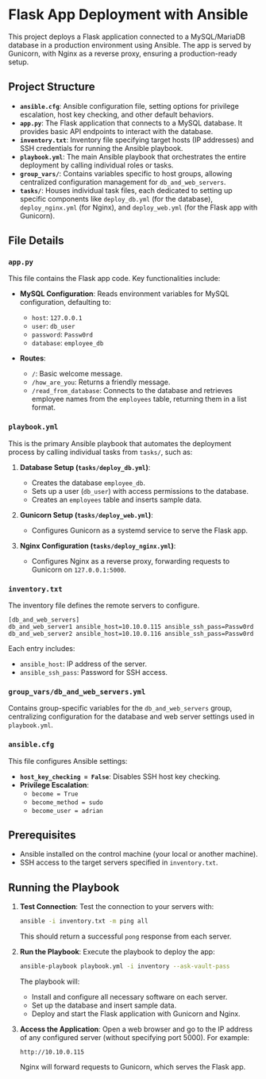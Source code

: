 # Flask App Deployment with Ansible

This project deploys a Flask application connected to a MySQL/MariaDB database in a production environment using Ansible. The app is served by Gunicorn, with Nginx as a reverse proxy, ensuring a production-ready setup.

## Project Structure

- **`ansible.cfg`**: Ansible configuration file, setting options for privilege escalation, host key checking, and other default behaviors.
- **`app.py`**: The Flask application that connects to a MySQL database. It provides basic API endpoints to interact with the database.
- **`inventory.txt`**: Inventory file specifying target hosts (IP addresses) and SSH credentials for running the Ansible playbook.
- **`playbook.yml`**: The main Ansible playbook that orchestrates the entire deployment by calling individual roles or tasks.
- **`group_vars/`**: Contains variables specific to host groups, allowing centralized configuration management for `db_and_web_servers`.
- **`tasks/`**: Houses individual task files, each dedicated to setting up specific components like `deploy_db.yml` (for the database), `deploy_nginx.yml` (for Nginx), and `deploy_web.yml` (for the Flask app with Gunicorn).

## File Details

### `app.py`

This file contains the Flask app code. Key functionalities include:

- **MySQL Configuration**: Reads environment variables for MySQL configuration, defaulting to:
  - `host`: `127.0.0.1`
  - `user`: `db_user`
  - `password`: `Passw0rd`
  - `database`: `employee_db`

- **Routes**:
  - `/`: Basic welcome message.
  - `/how_are_you`: Returns a friendly message.
  - `/read_from_database`: Connects to the database and retrieves employee names from the `employees` table, returning them in a list format.

### `playbook.yml`

This is the primary Ansible playbook that automates the deployment process by calling individual tasks from `tasks/`, such as:

1. **Database Setup (`tasks/deploy_db.yml`)**:
   - Creates the database `employee_db`.
   - Sets up a user (`db_user`) with access permissions to the database.
   - Creates an `employees` table and inserts sample data.

2. **Gunicorn Setup (`tasks/deploy_web.yml`)**:
   - Configures Gunicorn as a systemd service to serve the Flask app.

3. **Nginx Configuration (`tasks/deploy_nginx.yml`)**:
   - Configures Nginx as a reverse proxy, forwarding requests to Gunicorn on `127.0.0.1:5000`.

### `inventory.txt`

The inventory file defines the remote servers to configure. 

```plaintext
[db_and_web_servers]
db_and_web_server1 ansible_host=10.10.0.115 ansible_ssh_pass=Passw0rd
db_and_web_server2 ansible_host=10.10.0.116 ansible_ssh_pass=Passw0rd
```

Each entry includes:
- `ansible_host`: IP address of the server.
- `ansible_ssh_pass`: Password for SSH access.

### `group_vars/db_and_web_servers.yml`

Contains group-specific variables for the `db_and_web_servers` group, centralizing configuration for the database and web server settings used in `playbook.yml`.

### `ansible.cfg`

This file configures Ansible settings:
- **`host_key_checking = False`**: Disables SSH host key checking.
- **Privilege Escalation**:
  - `become = True`
  - `become_method = sudo`
  - `become_user = adrian`

## Prerequisites

- Ansible installed on the control machine (your local or another machine).
- SSH access to the target servers specified in `inventory.txt`.

## Running the Playbook

1. **Test Connection**:
   Test the connection to your servers with:

   ```bash
   ansible -i inventory.txt -m ping all
   ```

   This should return a successful `pong` response from each server.

2. **Run the Playbook**:
   Execute the playbook to deploy the app:

   ```bash
   ansible-playbook playbook.yml -i inventory --ask-vault-pass
   ```

   The playbook will:
   - Install and configure all necessary software on each server.
   - Set up the database and insert sample data.
   - Deploy and start the Flask application with Gunicorn and Nginx.

3. **Access the Application**:
   Open a web browser and go to the IP address of any configured server (without specifying port 5000). For example:

   ```
   http://10.10.0.115
   ```

   Nginx will forward requests to Gunicorn, which serves the Flask app.

